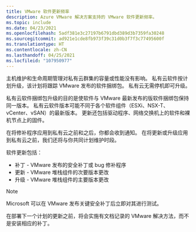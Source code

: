 ```yaml
---
title: VMware 软件更新频率
description: Azure VMware 解决方案支持的 VMware 软件更新频率。
ms.topic: include
ms.date: 04/23/2021
ms.openlocfilehash: 5adf381e3c27197b6791dbd389d3b7359fa30248
ms.sourcegitcommit: ad921e1cde8fb973f39c31d0b3f7f3c77495600f
ms.translationtype: HT
ms.contentlocale: zh-CN
ms.lasthandoff: 04/25/2021
ms.locfileid: "107950977"
---
```

<!-- Used in faq.md and concepts-private-clouds-clusters.md -->

主机维护和生命周期管理对私有云群集的容量或性能没有影响。  私有云软件按计划升级，该计划将跟踪 VMware 发布的软件捆绑包。 私有云无需停机即可升级。

私有云软件捆绑包升级的目的是使软件与 VMware 最新发布的版软件捆绑包保持同一版本。 私有云软件版本可能不同于各个软件组件（ESXi、NSX-T、vCenter、vSAN）的最新版本。 更新还包括驱动程序、网络交换机上的软件和裸机节点上的固件。

在将修补程序应用到私有云之前和之后，你都会收到通知。 在将更新或升级应用到私有云之前，我们还将与你共同计划维护时段。 

软件更新包括：

- 补丁 - VMware 发布的安全补丁或 bug 修补程序
- 更新 - VMware 堆栈组件的次要版本更改
- 升级 - VMware 堆栈组件的主要版本更改

>[!NOTE]
>Microsoft 可以在 VMware 发布关键安全补丁后立即对其进行测试。

在部署下一个计划的更新之前，将会实施有文档记录的 VMware 解决方法，而不是安装相应的补丁。
